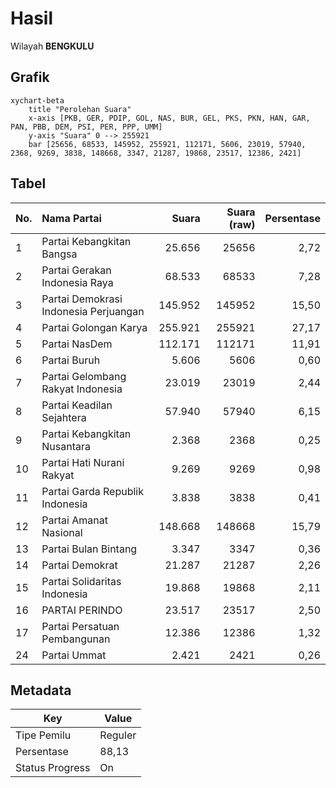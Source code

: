 # Hasil

Wilayah **BENGKULU**

## Grafik

```mermaid
xychart-beta
    title "Perolehan Suara"
    x-axis [PKB, GER, PDIP, GOL, NAS, BUR, GEL, PKS, PKN, HAN, GAR, PAN, PBB, DEM, PSI, PER, PPP, UMM]
    y-axis "Suara" 0 --> 255921
    bar [25656, 68533, 145952, 255921, 112171, 5606, 23019, 57940, 2368, 9269, 3838, 148668, 3347, 21287, 19868, 23517, 12386, 2421]
```

## Tabel

| No. | Nama Partai                           | Suara   | Suara (raw) | Persentase |
|:--- |:------------------------------------- | -------:| -----------:| ----------:|
| 1   | Partai Kebangkitan Bangsa             | 25.656  | 25656       | 2,72       |
| 2   | Partai Gerakan Indonesia Raya         | 68.533  | 68533       | 7,28       |
| 3   | Partai Demokrasi Indonesia Perjuangan | 145.952 | 145952      | 15,50      |
| 4   | Partai Golongan Karya                 | 255.921 | 255921      | 27,17      |
| 5   | Partai NasDem                         | 112.171 | 112171      | 11,91      |
| 6   | Partai Buruh                          | 5.606   | 5606        | 0,60       |
| 7   | Partai Gelombang Rakyat Indonesia     | 23.019  | 23019       | 2,44       |
| 8   | Partai Keadilan Sejahtera             | 57.940  | 57940       | 6,15       |
| 9   | Partai Kebangkitan Nusantara          | 2.368   | 2368        | 0,25       |
| 10  | Partai Hati Nurani Rakyat             | 9.269   | 9269        | 0,98       |
| 11  | Partai Garda Republik Indonesia       | 3.838   | 3838        | 0,41       |
| 12  | Partai Amanat Nasional                | 148.668 | 148668      | 15,79      |
| 13  | Partai Bulan Bintang                  | 3.347   | 3347        | 0,36       |
| 14  | Partai Demokrat                       | 21.287  | 21287       | 2,26       |
| 15  | Partai Solidaritas Indonesia          | 19.868  | 19868       | 2,11       |
| 16  | PARTAI PERINDO                        | 23.517  | 23517       | 2,50       |
| 17  | Partai Persatuan Pembangunan          | 12.386  | 12386       | 1,32       |
| 24  | Partai Ummat                          | 2.421   | 2421        | 0,26       |


## Metadata

| Key             | Value   |
| --------------- | ------- |
| Tipe Pemilu     | Reguler |
| Persentase      | 88,13   |
| Status Progress | On      |



